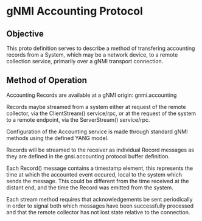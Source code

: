 # gNMI Accounting Protocol

## Objective

This proto definition serves to describe a method of transfering
accounting records from a System, which may be a network device, to a
remote collection service, primarily over a gNMI transport connection.

## Method of Operation

Accounting Records are available at a gNMI origin:
   gnmi.accounting

Records maybe streamed from a system either at request of the remote
collector, via the ClientStream() service/rpc, or at the request of
the system to a remote endpoint, via the ServerStream() service/rpc.

Configuration of the Accounting service is made through standard
gNMI methods using the defined YANG model.

Records will be streamed to the receiver as individual Record
messages as they are defined in the gnsi.accounting protocol buffer
definition.

Each Record() message contains a timestamp element, this represents the
time at which the accounted event occured, local to the system which sends
the message. This could be different from the time received at the distant
end, and the time the Record was emitted from the system.

Each stream method requires that acknowledgements be sent periodically
in order to signal both which messages have been successfully processed
and that the remote collector has not lost state relative to the connection.
